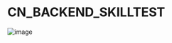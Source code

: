 # CN_BACKEND_SKILLTEST

![image](https://github.com/s166harth/CN_BACKEND_SKILLTEST/assets/56957437/ba097445-2bbc-412b-ad79-a1ae1d088b56)
